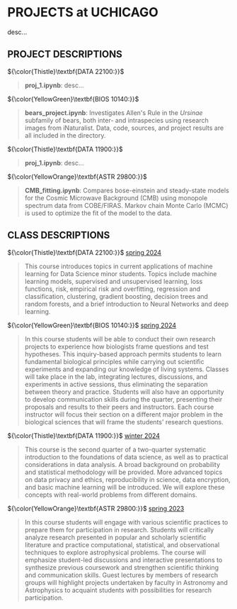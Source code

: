 # PROJECTS at UCHICAGO

desc...



## PROJECT DESCRIPTIONS
${\color{Thistle}\textbf{DATA 22100:}}$
> **proj_1.ipynb**: desc...

${\color{YellowGreen}\textbf{BIOS 10140:}}$
> **bears_project.ipynb**: Investigates Allen's Rule in the *Ursinae* subfamily of bears, both inter- and intraspecies using research images from iNaturalist. Data, code, sources, and project results are all included in the directory.


${\color{Thistle}\textbf{DATA 11900:}}$
> **proj_1.ipynb**: desc...


${\color{YellowOrange}\textbf{ASTR 29800:}}$
> **CMB_fitting.ipynb**: Compares bose-einstein and steady-state models for the Cosmic Microwave Background (CMB) using monopole spectrum data from COBE/FIRAS. Markov chain Monte Carlo (MCMC) is used to optimize the fit of the model to the data.



## CLASS DESCRIPTIONS
${\color{Thistle}\textbf{DATA 22100:}}$ [spring 2024](http://collegecatalog.uchicago.edu/thecollege/datascience/)
> This course introduces topics in current applications of machine learning for Data Science minor students. Topics include machine learning models, supervised and unsupervised learning, loss functions, risk, empirical risk and overfitting, regression and classification, clustering, gradient boosting, decision trees and random forests, and a brief introduction to Neural Networks and deep learning.

${\color{YellowGreen}\textbf{BIOS 10140:}}$ [spring 2024](http://collegecatalog.uchicago.edu/thecollege/biologicalsciencescore/)
> In this course students will be able to conduct their own research projects to experience how biologists frame questions and test hypotheses. This inquiry-based approach permits students to learn fundamental biological principles while carrying out scientific experiments and expanding our knowledge of living systems. Classes will take place in the lab, integrating lectures, discussions, and experiments in active sessions, thus eliminating the separation between theory and practice. Students will also have an opportunity to develop communication skills during the quarter, presenting their proposals and results to their peers and instructors. Each course instructor will focus their section on a different major problem in the biological sciences that will frame the students' research questions.


${\color{Thistle}\textbf{DATA 11900:}}$ [winter 2024](http://collegecatalog.uchicago.edu/thecollege/datascience/)
> This course is the second quarter of a two-quarter systematic introduction to the foundations of data science, as well as to practical considerations in data analysis. A broad background on probability and statistical methodology will be provided. More advanced topics on data privacy and ethics, reproducibility in science, data encryption, and basic machine learning will be introduced. We will explore these concepts with real-world problems from different domains.


${\color{YellowOrange}\textbf{ASTR 29800:}}$ [spring 2023](http://collegecatalog.uchicago.edu/thecollege/astronomyastrophysics/)
> In this course students will engage with various scientific practices to prepare them for participation in research. Students will critically analyze research presented in popular and scholarly scientific literature and practice computational, statistical, and observational techniques to explore astrophysical problems. The course will emphasize student-led discussions and interactive presentations to synthesize previous coursework and strengthen scientific thinking and communication skills. Guest lectures by members of research groups will highlight projects undertaken by faculty in Astronomy and Astrophysics to acquaint students with possibilities for research participation.
